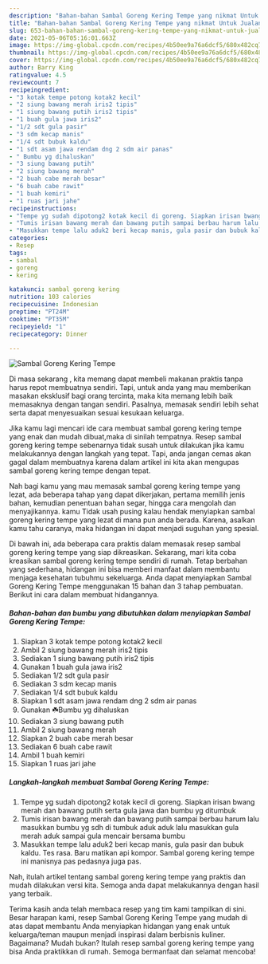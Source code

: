 ```yaml
---
description: "Bahan-bahan Sambal Goreng Kering Tempe yang nikmat Untuk Jualan"
title: "Bahan-bahan Sambal Goreng Kering Tempe yang nikmat Untuk Jualan"
slug: 653-bahan-bahan-sambal-goreng-kering-tempe-yang-nikmat-untuk-jualan
date: 2021-05-06T05:16:01.663Z
image: https://img-global.cpcdn.com/recipes/4b50ee9a76a6dcf5/680x482cq70/sambal-goreng-kering-tempe-foto-resep-utama.jpg
thumbnail: https://img-global.cpcdn.com/recipes/4b50ee9a76a6dcf5/680x482cq70/sambal-goreng-kering-tempe-foto-resep-utama.jpg
cover: https://img-global.cpcdn.com/recipes/4b50ee9a76a6dcf5/680x482cq70/sambal-goreng-kering-tempe-foto-resep-utama.jpg
author: Barry King
ratingvalue: 4.5
reviewcount: 7
recipeingredient:
- "3 kotak tempe potong kotak2 kecil"
- "2 siung bawang merah iris2 tipis"
- "1 siung bawang putih iris2 tipis"
- "1 buah gula jawa iris2"
- "1/2 sdt gula pasir"
- "3 sdm kecap manis"
- "1/4 sdt bubuk kaldu"
- "1 sdt asam jawa rendam dng 2 sdm air panas"
- " Bumbu yg dihaluskan"
- "3 siung bawang putih"
- "2 siung bawang merah"
- "2 buah cabe merah besar"
- "6 buah cabe rawit"
- "1 buah kemiri"
- "1 ruas jari jahe"
recipeinstructions:
- "Tempe yg sudah dipotong2 kotak kecil di goreng. Siapkan irisan bwang merah dan bawang putih serta gula jawa dan bumbu yg ditumbuk"
- "Tumis irisan bawang merah dan bawang putih sampai berbau harum lalu masukkan bumbu yg sdh di tumbuk aduk aduk lalu masukkan gula merah aduk sampai gula mencair bersama bumbu"
- "Masukkan tempe lalu aduk2 beri kecap manis, gula pasir dan bubuk kaldu. Tes rasa. Baru matikan api kompor. Sambal goreng kering tempe ini manisnya pas pedasnya juga pas."
categories:
- Resep
tags:
- sambal
- goreng
- kering

katakunci: sambal goreng kering 
nutrition: 103 calories
recipecuisine: Indonesian
preptime: "PT24M"
cooktime: "PT35M"
recipeyield: "1"
recipecategory: Dinner

---
```



![Sambal Goreng Kering Tempe](https://img-global.cpcdn.com/recipes/4b50ee9a76a6dcf5/680x482cq70/sambal-goreng-kering-tempe-foto-resep-utama.jpg)

Di masa  sekarang , kita memang dapat membeli makanan praktis tanpa harus repot membuatnya sendiri. Tapi, untuk anda yang mau memberikan masakan eksklusif bagi orang tercinta, maka kita memang lebih baik memasaknya dengan tangan sendiri. Pasalnya, memasak sendiri lebih sehat serta dapat menyesuaikan sesuai kesukaan keluarga.

Jika kamu lagi mencari ide cara membuat sambal goreng kering tempe yang enak dan mudah dibuat,maka di sinilah tempatnya. Resep sambal goreng kering tempe  sebenarnya tidak susah untuk dilakukan jika kamu melakukannya dengan langkah yang tepat. Tapi, anda jangan cemas akan gagal dalam membuatnya 
karena dalam artikel ini kita akan mengupas sambal goreng kering tempe dengan tepat.  



Nah bagi kamu yang mau memasak sambal goreng kering tempe yang lezat, ada beberapa tahap yang dapat dikerjakan, pertama memilih jenis bahan, kemudian penentuan bahan segar, hingga cara mengolah dan menyajikannya. kamu Tidak usah pusing kalau hendak menyiapkan sambal goreng kering tempe yang lezat di mana pun anda berada. Karena, asalkan kamu  tahu caranya, maka hidangan ini dapat menjadi suguhan yang spesial.

Di bawah ini, ada beberapa cara praktis  dalam memasak resep sambal goreng kering tempe yang siap dikreasikan. Sekarang, mari kita coba kreasikan sambal goreng kering tempe sendiri di rumah. Tetap berbahan yang sederhana, hidangan ini bisa memberi manfaat dalam membantu menjaga kesehatan tubuhmu sekeluarga. Anda dapat menyiapkan Sambal Goreng Kering Tempe menggunakan 15 bahan dan 3 tahap pembuatan. Berikut ini cara dalam membuat hidangannya.

<!--inarticleads1-->

##### Bahan-bahan dan bumbu yang dibutuhkan dalam menyiapkan Sambal Goreng Kering Tempe:

1. Siapkan 3 kotak tempe potong kotak2 kecil
1. Ambil 2 siung bawang merah iris2 tipis
1. Sediakan 1 siung bawang putih iris2 tipis
1. Gunakan 1 buah gula jawa iris2
1. Sediakan 1/2 sdt gula pasir
1. Sediakan 3 sdm kecap manis
1. Sediakan 1/4 sdt bubuk kaldu
1. Siapkan 1 sdt asam jawa rendam dng 2 sdm air panas
1. Gunakan  ☘️Bumbu yg dihaluskan
1. Sediakan 3 siung bawang putih
1. Ambil 2 siung bawang merah
1. Siapkan 2 buah cabe merah besar
1. Sediakan 6 buah cabe rawit
1. Ambil 1 buah kemiri
1. Siapkan 1 ruas jari jahe




<!--inarticleads2-->

##### Langkah-langkah membuat Sambal Goreng Kering Tempe:

1. Tempe yg sudah dipotong2 kotak kecil di goreng. Siapkan irisan bwang merah dan bawang putih serta gula jawa dan bumbu yg ditumbuk
1. Tumis irisan bawang merah dan bawang putih sampai berbau harum lalu masukkan bumbu yg sdh di tumbuk aduk aduk lalu masukkan gula merah aduk sampai gula mencair bersama bumbu
1. Masukkan tempe lalu aduk2 beri kecap manis, gula pasir dan bubuk kaldu. Tes rasa. Baru matikan api kompor. Sambal goreng kering tempe ini manisnya pas pedasnya juga pas.




Nah, itulah artikel tentang  sambal goreng kering tempe  yang praktis dan mudah dilakukan versi kita. Semoga anda dapat melakukannya dengan hasil yang terbaik. 

Terima kasih anda telah membaca resep yang tim kami tampilkan di sini. Besar harapan kami, resep  Sambal Goreng Kering Tempe yang mudah di atas dapat membantu Anda menyiapkan hidangan yang enak untuk keluarga/teman maupun menjadi inspirasi dalam berbisnis kuliner. Bagaimana? Mudah bukan? Itulah resep sambal goreng kering tempe yang bisa Anda praktikkan di rumah. Semoga bermanfaat dan selamat mencoba!

